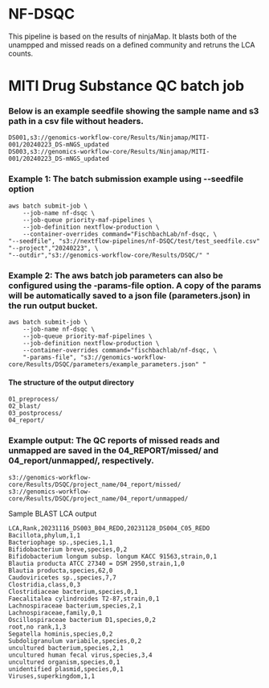 NF-DSQC
====================

This pipeline is based on the results of ninjaMap. It blasts both of the unampped and missed reads on a defined community and retruns the LCA counts.

# MITI Drug Substance QC batch job
### Below is an example seedfile showing the sample name and s3 path in a csv file without headers. 

```
DS001,s3://genomics-workflow-core/Results/Ninjamap/MITI-001/20240223_DS-mNGS_updated
DS003,s3://genomics-workflow-core/Results/Ninjamap/MITI-001/20240223_DS-mNGS_updated
```

### Example 1: The batch submission example using --seedfile option

```{bash}
aws batch submit-job \
    --job-name nf-dsqc \
    --job-queue priority-maf-pipelines \
    --job-definition nextflow-production \
    --container-overrides command="FischbachLab/nf-dsqc, \
"--seedfile", "s3://nextflow-pipelines/nf-DSQC/test/test_seedfile.csv"
"--project","20240223", \
"--outdir","s3://genomics-workflow-core/Results/DSQC/" "
```

### Example 2: The aws batch job parameters can also be configured using the -params-file option. A copy of the params will be automatically saved to a json file (parameters.json) in the run output bucket.
```{bash}
aws batch submit-job \
    --job-name nf-dsqc \
    --job-queue priority-maf-pipelines \
    --job-definition nextflow-production \
    --container-overrides command="fischbachlab/nf-dsqc, \
    "-params-file", "s3://genomics-workflow-core/Results/DSQC/parameters/example_parameters.json" " 
```

#### The structure of the output directory
```
01_preprocess/
02_blast/
03_postprocess/
04_report/
```
### Example output: The QC reports of missed reads and unmapped are saved in the 04_REPORT/missed/ and 04_report/unmapped/, respectively.
```
s3://genomics-workflow-core/Results/DSQC/project_name/04_report/missed/
s3://genomics-workflow-core/Results/DSQC/project_name/04_report/unmapped/
```
Sample BLAST LCA output
```
LCA,Rank,20231116_DS003_B04_REDO,20231128_DS004_C05_REDO
Bacillota,phylum,1,1
Bacteriophage sp.,species,1,1
Bifidobacterium breve,species,0,2
Bifidobacterium longum subsp. longum KACC 91563,strain,0,1
Blautia producta ATCC 27340 = DSM 2950,strain,1,0
Blautia producta,species,62,0
Caudoviricetes sp.,species,7,7
Clostridia,class,0,3
Clostridiaceae bacterium,species,0,1
Faecalitalea cylindroides T2-87,strain,0,1
Lachnospiraceae bacterium,species,2,1
Lachnospiraceae,family,0,1
Oscillospiraceae bacterium D1,species,0,2
root,no rank,1,3
Segatella hominis,species,0,2
Subdoligranulum variabile,species,0,2
uncultured bacterium,species,2,1
uncultured human fecal virus,species,3,4
uncultured organism,species,0,1
unidentified plasmid,species,0,1
Viruses,superkingdom,1,1
```
